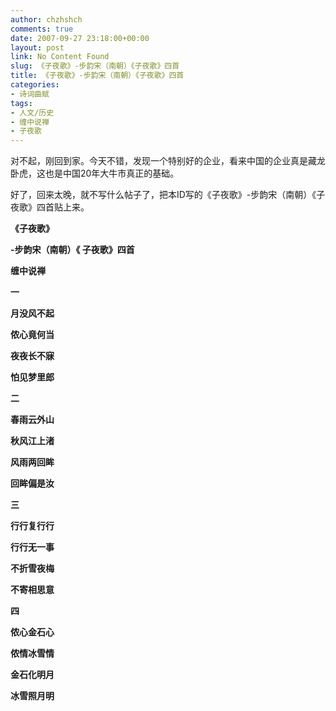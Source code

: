 ```yaml
---
author: chzhshch
comments: true
date: 2007-09-27 23:18:00+00:00
layout: post
link: No Content Found
slug: 《子夜歌》-步韵宋（南朝）《子夜歌》四首
title: 《子夜歌》-步韵宋（南朝）《子夜歌》四首
categories:
- 诗词曲赋
tags:
- 人文/历史
- 缠中说禅
- 子夜歌
---
```


			

对不起，刚回到家。今天不错，发现一个特别好的企业，看来中国的企业真是藏龙卧虎，这也是中国20年大牛市真正的基础。

好了，回来太晚，就不写什么帖子了，把本ID写的《子夜歌》-步韵宋（南朝）《子夜歌》四首贴上来。

**《子夜歌》**

**-步韵宋（南朝）《 子夜歌》四首**

**缠中说禅**

**一**

**月没风不起**

**侬心竟何当**

**夜夜长不寐**

**怕见梦里郎**

**二**

**春雨云外山**

**秋风江上渚**

**风雨两回眸**

**回眸偏是汝**

**三**

**行行复行行**

**行行无一事**

**不折雪夜梅**

**不寄相思意**

**四**

**侬心金石心**

**侬情冰雪情**

**金石化明月**

**冰雪照月明**

